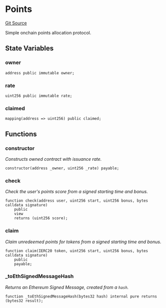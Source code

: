 # Points
[Git Source](https://github.com/NaniDAO/accounts/blob/fb62ae7d2c128e746e2f23d9357928dc2e00e7cf/src/governance/Points.sol)

Simple onchain points allocation protocol.


## State Variables
### owner

```solidity
address public immutable owner;
```


### rate

```solidity
uint256 public immutable rate;
```


### claimed

```solidity
mapping(address => uint256) public claimed;
```


## Functions
### constructor

*Constructs owned contract with issuance rate.*


```solidity
constructor(address _owner, uint256 _rate) payable;
```

### check

*Check the user's points score from a signed starting time and bonus.*


```solidity
function check(address user, uint256 start, uint256 bonus, bytes calldata signature)
    public
    view
    returns (uint256 score);
```

### claim

*Claim unredeemed points for tokens from a signed starting time and bonus.*


```solidity
function claim(IERC20 token, uint256 start, uint256 bonus, bytes calldata signature)
    public
    payable;
```

### _toEthSignedMessageHash

*Returns an Ethereum Signed Message, created from a `hash`.*


```solidity
function _toEthSignedMessageHash(bytes32 hash) internal pure returns (bytes32 result);
```

